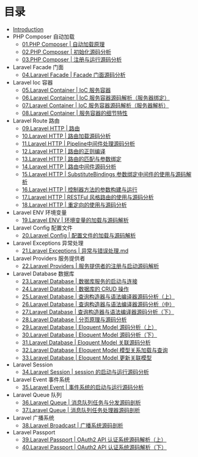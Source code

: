# 目录

* [Introduction](README.md)
* PHP Composer 自动加载
  * [01.PHP Composer | 自动加载原理](/01.PHP%20Composer%20|%20自动加载原理.md)
  * [02.PHP Composer | 初始化源码分析](/02.PHP%20Composer%20|%20初始化源码分析.md)
  * [03.PHP Composer | 注册与运行源码分析](/03.PHP%20Composer%20|%20注册与运行源码分析.md)
* Laravel Facade 门面
  * [04.Laravel Facade | Facade 门面源码分析](/04.Laravel%20Facade%20|%20Facade%20门面源码分析.md)
* Laravel Ioc 容器
  * [05.Laravel Container | IoC 服务容器](/05.Laravel%20Container%20|%20IoC%20服务容器.md)
  * [06.Laravel Container | IoC 服务容器源码解析（服务器绑定）](/06.Laravel%20Container%20|%20IoC%20服务容器源码解析（服务器绑定）.md)
  * [07.Laravel Container | IoC 服务容器源码解析（服务器解析）](/07.Laravel%20Container%20|%20IoC%20服务容器源码解析（服务器解析）.md)
  * [08.Laravel Container | 服务容器的细节特性](/08.Laravel%20Container%20|%20服务容器的细节特性.md)
* Laravel Route 路由
  * [09.Laravel HTTP | 路由](/09.Laravel%20HTTP%20|%20路由.md)
  * [10.Laravel HTTP | 路由加载源码分析](/10.Laravel%20HTTP%20|%20路由加载源码分析.md)
  * [11.Laravel HTTP | Pipeline中间件处理源码分析](/11.Laravel%20HTTP%20|%20Pipeline中间件处理源码分析.md)
  * [12.Laravel HTTP | 路由的正则编译](/12.Laravel%20HTTP%20|%20路由的正则编译.md)
  * [13.Laravel HTTP | 路由的匹配与参数绑定](/13Laravel%20HTTP%20|%20路由的匹配与参数绑定.md)
  * [14.Laravel HTTP | 路由中间件源码分析](/Laravel%20HTTP%20|%20路由中间件源码分析.md)
  * [15.Laravel HTTP | SubstituteBindings 参数绑定中间件的使用与源码解析](/Laravel%20HTTP%20|%20SubstituteBindings%20参数绑定中间件的使用与源码解析.md)
  * [16.Laravel HTTP | 控制器方法的参数构建与运行](/Laravel%20HTTP%20|%20控制器方法的参数构建与运行.md)
  * [17.Laravel HTTP | RESTFul 风格路由的使用与源码分析](/Laravel%20HTTP%20|%20RESTFul%20风格路由的使用与源码分析.md)
  * [18.Laravel HTTP | 重定向的使用与源码分析](/Laravel%20HTTP%20|%20重定向的使用与源码分析.md)
* Laravel ENV 环境变量
  * [19.Laravel ENV | 环境变量的加载与源码解析](/Laravel%20ENV%20|%20环境变量的加载与源码解析.md)
* Laravel Config 配置文件
  * [20.Laravel Config | 配置文件的加载与源码解析](/Laravel%20Config%20|%20配置文件的加载与源码解析.md)
* Laravel Exceptions 异常处理
  * [21.Laravel Exceptions | 异常与错误处理.md](/Laravel%20Exceptions%20|%20异常与错误处理.md)
* Laravel Providers 服务提供者
  * [22.Laravel Providers | 服务提供者的注册与启动源码解析](/Laravel%20Providers%20|%20服务提供者的注册与启动源码解析.md)
* Laravel Database 数据库
  * [23.Laravel Database | 数据库服务的启动与连接](/Laravel%20Database%20|%20数据库服务的启动与连接.md)
  * [24.Laravel Database | 数据库的 CRUD 操作](/Laravel%20Database%20|%20数据库的%20CRUD%20操作.md)
  * [25.Laravel Database | 查询构造器与语法编译器源码分析（上）](/Laravel%20Database%20|%20查询构造器与语法编译器源码分析（上）.md)
  * [26.Laravel Database | 查询构造器与语法编译器源码分析（中）](/Laravel%20Database%20|%20查询构造器与语法编译器源码分析（中）.md)
  * [27.Laravel Database | 查询构造器与语法编译器源码分析（下）](/Laravel%20Database%20|%20查询构造器与语法编译器源码分析（下）.md)
  * [28.Laravel Database | 分页原理与源码分析](/Laravel%20Database%20|%20分页原理与源码分析.md)
  * [29.Laravel Database | Eloquent Model 源码分析（上）](/Laravel%20Database%20|%20Eloquent%20Model%20源码分析（上）.md)
  * [30.Laravel Database | Eloquent Model 源码分析（下）](/Laravel%20Database%20|%20Eloquent%20Model%20源码分析（下）.md)
  * [31.Laravel Database | Eloquent Model 关联源码分析](/Laravel%20Database%20|%20Eloquent%20Model%20关联源码分析.md)
  * [32.Laravel Database | Eloquent Model 模型关系加载与查询](/Laravel%20Database%20|%20Eloquent%20Model%20模型关系加载与查询.md)
  * [33.Laravel Database | Eloquent Model 更新关联模型](/Laravel%20Database%20|%20Eloquent%20Model%20更新关联模型.md)
* Laravel Session 
  * [34.Laravel Session | session 的启动与运行源码分析](/Laravel%20Session%20|%20session%20的启动与运行源码分析.md)
* Laravel Event 事件系统
  * [35.Laravel Event | 事件系统的启动与运行源码分析](/Laravel%20Event%20|%20事件系统的启动与运行源码分析.md)
* Laravel Queue 队列
  * [36.Laravel Queue | 消息队列任务与分发源码剖析](/Laravel%20Queue%20|%20消息队列任务与分发源码剖析.md)
  * [37.Laravel Queue | 消息队列任务处理器源码剖析](/Laravel%20Queue%20|%20消息队列任务处理器源码剖析.md)
* Laravel 广播系统
  * [38.Laravel Broadcast | 广播系统源码剖析](/Laravel%20Broadcast%20|%20广播系统源码剖析.md)
* Laravel Passport
  * [39.Laravel Passport | OAuth2 API 认证系统源码解析（上）](/Laravel%20Passport%20|%20OAuth2%20API%20认证系统源码解析（上）.md)
  * [40.Laravel Passport | OAuth2 API 认证系统源码解析（下）](/Laravel%20Passport%20|%20OAuth2%20API%20认证系统源码解析（下）.md)


